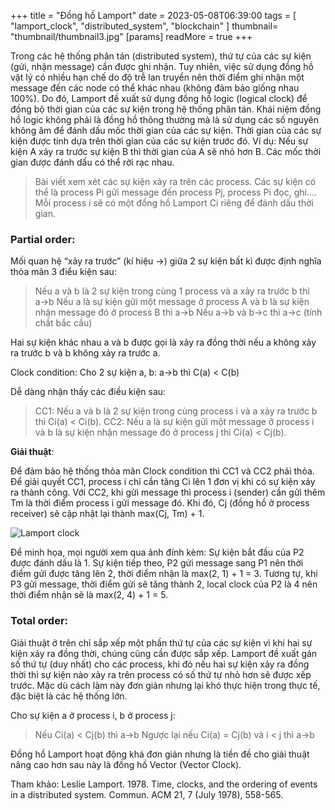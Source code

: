 +++
title = "Đồng hồ Lamport"
date = 2023-05-08T06:39:00
tags = [
"lamport_clock",
"distributed_system",
"blockchain"
]
thumbnail= "thumbnail/thumbnail3.jpg"
[params]
  readMore = true
+++

Trong các hệ thống phân tán (distributed system), thứ tự của các sự kiện (gửi, nhận message) cần được ghi nhận. Tuy nhiên, việc sử dụng đồng hồ vật lý có nhiều hạn chế do độ trễ lan truyền nên thời điểm ghi nhận một message đến các node có thể khác nhau (không đảm bảo giống nhau 100%). Do đó, Lamport đề xuất sử dụng đồng hồ logic (logical clock) để đồng bộ thời gian của các sự kiện trong hệ thống phân tán.
Khái niệm đồng hồ logic không phải là đồng hồ thông thường mà là sử dụng các số nguyên không âm để đánh dấu mốc thời gian của các sự kiện. Thời gian của các sự kiện được tính dựa trên thời gian của các sự kiện trước đó. Ví dụ: Nếu sự kiện A xảy ra trước sự kiện B thì thời gian của A sẽ nhỏ hơn B. Các mốc thời gian được đánh dấu có thể rời rạc nhau.

> Bài viết xem xét các sự kiện xảy ra trên các process. Các sự kiện có thể là process Pi gửi message đến process Pj, process Pi đọc, ghi…. Mỗi process i sẽ có một đồng hồ Lamport Ci riêng để đánh dấu thời gian.

### Partial order:

Mối quan hệ “xảy ra trước” (kí hiệu →) giữa 2 sự kiện bất kì được định nghĩa thỏa mãn 3 điểu kiện sau:

> Nếu a và b là 2 sự kiện trong cùng 1 process và a xảy ra trước b thì a→b
> Nếu a là sự kiện gửi một message ở process A và b là sự kiện nhận message đó ở process B thì a→b
> Nếu a→b và b→c thì a→c (tính chất bắc cầu)

Hai sự kiện khác nhau a và b được gọi là xảy ra đồng thời nếu a không xảy ra trước b và b không xảy ra trước a.

Clock condition: Cho 2 sự kiện a, b: a→b thì C(a) < C(b)

Dễ dàng nhận thấy các điều kiện sau:

> CC1: Nếu a và b là 2 sự kiện trong cùng process i và a xảy ra trước b thì Ci(a) < Ci(b).
> CC2: Nếu a là sự kiện gửi một message ở process i và b là sự kiện nhận message đó ở process j thì Ci(a) < Cj(b).

**Giải thuật**:

Để đảm bảo hệ thống thỏa mãn Clock condition thì CC1 và CC2 phải thỏa. Để giải quyết CC1, process i chỉ cần tăng Ci lên 1 đơn vị khi có sự kiện xảy ra thành công. Với CC2, khi gửi message thì process i (sender) cần gửi thêm Tm là thời điểm process i gửi message đó. Khi đó, Cj (đồng hồ ở process receiver) sẽ cập nhật lại thành max(Cj, Tm) + 1.

![Lamport clock](../../images/lamport-clock.jpg)

Để minh họa, mọi người xem qua ảnh đính kèm: Sự kiện bắt đầu của P2 được đánh dấu là 1. Sự kiện tiếp theo, P2 gửi message sang P1 nên thời điểm gửi được tăng lên 2, thời điểm nhận là max(2, 1) + 1 = 3. Tương tự, khi P3 gửi message, thời điểm gửi sẽ tăng thành 2, local clock của P2 là 4 nên thời điểm nhận sẽ là max(2, 4) + 1 = 5.

### Total order:

Giải thuật ở trên chỉ sắp xếp một phần thứ tự của các sự kiện vì khi hai sự kiện xảy ra đồng thời, chúng cũng cần được sắp xếp. Lamport đề xuất gán số thứ tự (duy nhất) cho các process, khi đó nếu hai sự kiện xảy ra đồng thời thì sự kiện nào xảy ra trên process có số thứ tự nhỏ hơn sẽ được xếp trước. Mặc dù cách làm này đơn giản nhưng lại khó thực hiện trong thực tế, đặc biệt là các hệ thống lớn.

Cho sự kiện a ở process i, b ở process j:

> Nếu Ci(a) < Cj(b) thì a→b
> Ngược lại nếu Ci(a) = Cj(b) và i < j thì a→b

Đồng hồ Lamport hoạt động khá đơn giản nhưng là tiền đề cho giải thuật nâng cao hơn sau này là đồng hồ Vector (Vector Clock).

Tham khảo: Leslie Lamport. 1978. Time, clocks, and the ordering of events in a distributed system. Commun. ACM 21, 7 (July 1978), 558-565.